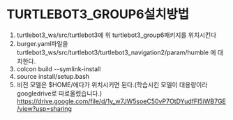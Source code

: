 # TURTLEBOT3_GROUP6설치방법
1. turtlebot3_ws/src/turtlebot3에 위 turtlebot3_group6패키지를 위치시킨다<br/>
2. burger.yaml파일을 turtlebot3_ws/src/turtlebot3/turtlebot3_navigation2/param/humble 에 대치한다.<br/>
3. colcon build --symlink-install<br/>
4. source install/setup.bash<br/>
5. 비전 모델은 $HOME/에다가 위치시키면 된다.(학습시킨 모델이 대용량이라 googledrive로 따로올렸습니다.)<br/>
  https://drive.google.com/file/d/1y_w7JW5soeC50vP7OtDYudfFI5iWB7GE/view?usp=sharing
